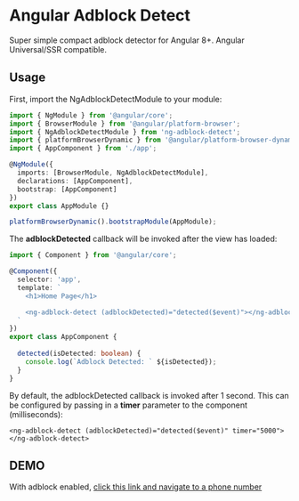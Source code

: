 # Angular Adblock Detect
Super simple compact adblock detector for Angular 8+.  Angular Universal/SSR compatible.  

## Usage

First, import the NgAdblockDetectModule to your module:

```typescript
import { NgModule } from '@angular/core';
import { BrowserModule } from '@angular/platform-browser';
import { NgAdblockDetectModule } from 'ng-adblock-detect';
import { platformBrowserDynamic } from '@angular/platform-browser-dynamic';
import { AppComponent } from './app';

@NgModule({
  imports: [BrowserModule, NgAdblockDetectModule],
  declarations: [AppComponent],
  bootstrap: [AppComponent]
})
export class AppModule {}

platformBrowserDynamic().bootstrapModule(AppModule);
```

The **adblockDetected** callback will be invoked after the view has loaded:

```typescript
import { Component } from '@angular/core';

@Component({
  selector: 'app',
  template: `
    <h1>Home Page</h1>

    <ng-adblock-detect (adblockDetected)="detected($event)"></ng-adblock-detect>
  `
})
export class AppComponent {
  
  detected(isDetected: boolean) {
    console.log(`Adblock Detected: ` ${isDetected});
  }
}
```

By default, the adblockDetected callback is invoked after 1 second.  This can be configured by passing in a **timer** parameter to the component (milliseconds):

```
<ng-adblock-detect (adblockDetected)="detected($event)" timer="5000"></ng-adblock-detect>
```

## DEMO
With adblock enabled, [click this link and navigate to a phone number](https://quackr.io/receive-sms/us)




